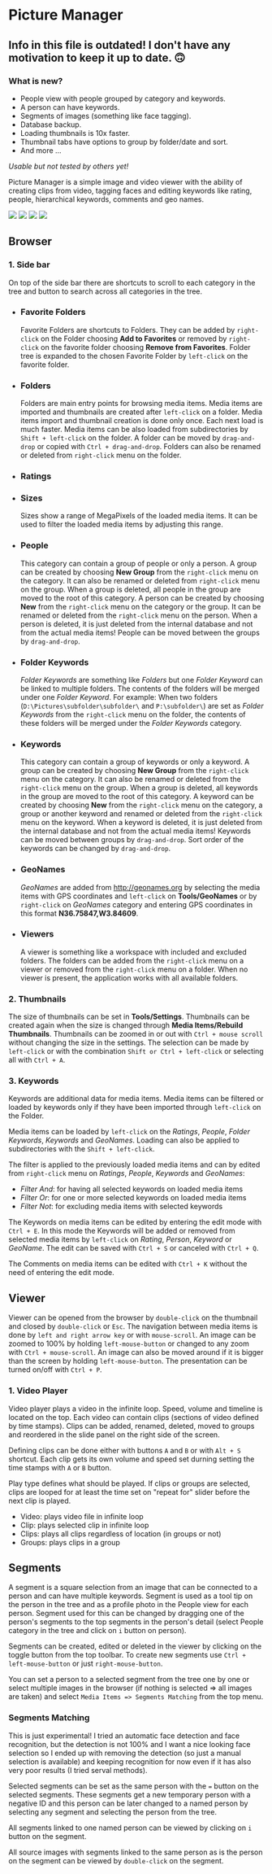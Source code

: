 # Picture Manager

## Info in this file is outdated! I don't have any motivation to keep it up to date. 🙃

### What is new?
- People view with people grouped by category and keywords.
- A person can have keywords.
- Segments of images (something like face tagging).
- Database backup.
- Loading thumbnails is 10x faster.
- Thumbnail tabs have options to group by folder/date and sort.
- And more ...

_Usable but not tested by others yet!_

Picture Manager is a simple image and video viewer with the ability of creating clips from video, tagging faces and editing keywords like rating, people, hierarchical keywords, comments and geo names.

![](./screenshot0.jpg)
![](./screenshot1.jpg)
![](./screenshot2.jpg)
![](./screenshot3.jpg)

## Browser

### 1. Side bar
On top of the side bar there are shortcuts to scroll to each category in the tree and button to search across all categories in the tree.

- ### Favorite Folders
  Favorite Folders are shortcuts to Folders. They can be added by `right-click` on the Folder choosing **Add to Favorites** or removed by `right-click` on the favorite folder choosing **Remove from Favorites**. Folder tree is expanded to the chosen Favorite Folder by `left-click` on the favorite folder.
- ### Folders
  Folders are main entry points for browsing media items. Media items are imported and thumbnails are created after `left-click` on a folder. Media items import and thumbnail creation is done only once. Each next load is much faster. Media items can be also loaded from subdirectories by `Shift + left-click` on the folder.
  A folder can be moved by `drag-and-drop` or copied with `Ctrl + drag-and-drop`. Folders can also be renamed or deleted from `right-click` menu on the folder.
- ### Ratings
- ### Sizes
  Sizes show a range of MegaPixels of the loaded media items. It can be used to filter the loaded media items by adjusting this range.
- ### People
  This category can contain a group of people or only a person.
  A group can be created by choosing **New Group** from the `right-click` menu on the category. It can also be renamed or deleted from `right-click` menu on the group. When a group is deleted, all people in the group are moved to the root of this category.
  A person can be created by choosing **New** from the `right-click` menu on the category or the group. It can be renamed or deleted from the `right-click` menu on the person. When a person is deleted, it is just deleted from the internal database and not from the actual media items!
  People can be moved between the groups by `drag-and-drop`.
- ### Folder Keywords
  _Folder Keywords_ are something like _Folders_ but one _Folder Keyword_ can be linked to multiple folders. The contents of the folders will be merged under one _Folder Keyword_.
  For example: When two folders (`D:\Pictures\subfolder\subfolder\` and `P:\subfolder\`) are set as _Folder Keywords_ from the `right-click` menu on the folder, the contents of these folders will be merged under the _Folder Keywords_ category.
- ### Keywords
  This category can contain a group of keywords or only a keyword.
  A group can be created by choosing **New Group** from the `right-click` menu on the category. It can also be renamed or deleted from the `right-click` menu on the group. When a group is deleted, all keywords in the group are moved to the root of this category.
  A keyword can be created by choosing **New** from the `right-click` menu on the category, a group or another keyword and renamed or deleted from the `right-click` menu on the keyword. When a keyword is deleted, it is just deleted from the internal database and not from the actual media items!
  Keywords can be moved between groups by `drag-and-drop`. Sort order of the keywords can be changed by `drag-and-drop`.
- ### GeoNames
  _GeoNames_ are added from http://geonames.org by selecting the media items with GPS coordinates and `left-click` on **Tools/GeoNames** or by `right-click` on _GeoNames_ category and entering GPS coordinates in this format **N36.75847,W3.84609**.
- ### Viewers
  A viewer is something like a workspace with included and excluded folders. The folders can be added from the `right-click` menu on a viewer or removed from the `right-click` menu on a folder.
  When no viewer is present, the application works with all available folders.

### 2. Thumbnails

The size of thumbnails can be set in **Tools/Settings**. Thumbnails can be created again when the size is changed through **Media Items/Rebuild Thumbnails**. Thumbnails can be zoomed in or out with `Ctrl + mouse scroll` without changing the size in the settings.
The selection can be made by `left-click` or with the combination `Shift or Ctrl + left-click` or selecting all with `Ctrl + A`.

### 3. Keywords

Keywords are additional data for media items. Media items can be filtered or loaded by keywords only if they have been imported through `left-click` on the Folder.

Media items can be loaded by `left-click` on the _Ratings_, _People_, _Folder Keywords_, _Keywords_ and _GeoNames_. Loading can also be applied to subdirectories with the `Shift + left-click`.

The filter is applied to the previously loaded media items and can by edited from `right-click` menu on _Ratings_, _People_, _Keywords_ and _GeoNames_:

- _Filter And_: for having all selected keywords on loaded media items
- _Filter Or_: for one or more selected keywords on loaded media items
- _Filter Not_: for excluding media items with selected keywords

The Keywords on media items can be edited by entering the edit mode with `Ctrl + E`. In this mode the Keywords will be added or removed from selected media items by `left-click` on _Rating_, _Person_, _Keyword_ or _GeoName_. The edit can be saved with `Ctrl + S` or canceled with `Ctrl + Q`.

The Comments on media items can be edited with `Ctrl + K` without the need of entering the edit mode.

## Viewer

Viewer can be opened from the browser by `double-click` on the thumbnail and closed by `double-click` or `Esc`. The navigation between media items is done by `left and right arrow key` or with `mouse-scroll`. An image can be zoomed to 100% by holding `left-mouse-button` or changed to any zoom with `Ctrl + mouse-scroll`. An image can also be moved around if it is bigger than the screen by holding `left-mouse-button`.
The presentation can be turned on/off with `Ctrl + P`.
### 1. Video Player
  Video player plays a video in the infinite loop. Speed, volume and timeline is located on the top. Each video can contain clips (sections of video defined by time stamps). Clips can be added, renamed, deleted, moved to groups and reordered in the slide panel on the right side of the screen.
  
  Defining clips can be done either with buttons `A` and `B` or with `Alt + S` shortcut. Each clip gets its own volume and speed set durning setting the time stamps with `A` or `B` button.
  
  Play type defines what should be played. If clips or groups are selected, clips are looped for at least the time set on "repeat for" slider before the next clip is played.
   - Video: plays video file in infinite loop
   - Clip: plays selected clip in infinite loop
   - Clips: plays all clips regardless of location (in groups or not)
   - Groups: plays clips in a group


## Segments
A segment is a square selection from an image that can be connected to a person and can have multiple keywords. Segment is used as a tool tip on the person in the tree and as a profile photo in the People view for each person. Segment used for this can be changed by dragging one of the person's segments to the top segments in the person's detail (select People category in the tree and click on `i` button on person).

Segments can be created, edited or deleted in the viewer by clicking on the toggle button from the top toolbar. To create new segments use `Ctrl + left-mouse-button` or just `right-mouse-button`.

You can set a person to a selected segment from the tree one by one or select multiple images in the browser (if nothing is selected => all images are taken) and select `Media Items => Segments Matching` from the top menu.

### Segments Matching
This is just experimental! I tried an automatic face detection and face recognition, but the detection is not 100% and I want a nice looking face selection so I ended up with removing the detection (so just a manual selection is available) and keeping recognition for now even if it has also very poor results (I tried serval methods).

Selected segments can be set as the same person with the `=` button on the selected segments. These segments get a new temporary person with a negative ID and this person can be later changed to a named person by selecting any segment and selecting the person from the tree.

All segments linked to one named person can be viewed by clicking on `i` button on the segment.

All source images with segments linked to the same person as is the person on the segment can be viewed by `double-click` on the segment.
